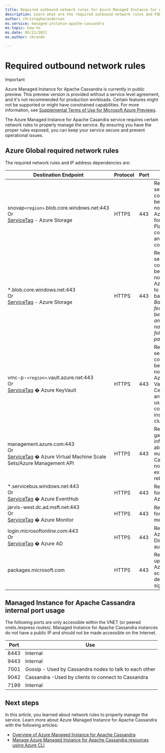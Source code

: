 ```yaml
---
title: Required outbound network rules for Azure Managed Instance for Apache Cassandra
description: Learn what are the required outbound network rules and FQDNs for Azure Managed Instance for Apache Cassandra
author: christopheranderson
ms.service: managed-instance-apache-cassandra
ms.topic: how-to
ms.date: 05/21/2021
ms.author: chrande

---
```


# Required outbound network rules

> [!IMPORTANT]
> Azure Managed Instance for Apache Cassandra is currently in public preview.
> This preview version is provided without a service level agreement, and it's not recommended for production workloads. Certain features might not be supported or might have constrained capabilities.
> For more information, see [Supplemental Terms of Use for Microsoft Azure Previews](https://azure.microsoft.com/support/legal/preview-supplemental-terms/).

The Azure Managed Instance for Apache Casandra service requires certain network rules to properly manage the service. By ensuring you have the proper rules exposed, you can keep your service secure and prevent operational issues.

## Azure Global required network rules

The required network rules and IP address dependencies are:

| Destination Endpoint                                                             | Protocol | Port    | Use  |
|----------------------------------------------------------------------------------|----------|---------|------|
|snovap`<region>`.blob.core.windows.net:443</br> Or</br> [ServiceTag](../virtual-network/service-tags-overview.md#available-service-tags) -  Azure Storage | HTTPS | 443 | Required for secure communication between the nodes and Azure Storage for Control Plane communication and configuration.|
|*.blob.core.windows.net:443</br> Or</br> [ServiceTag](../virtual-network/service-tags-overview.md#available-service-tags) -  Azure Storage | HTTPS | 443 | Required for secure communication between the nodes and Azure Storage to store backups. *Backup feature is being revised and storage name will follow a pattern by GA*|
|vmc-p-`<region>`.vault.azure.net:443</br> Or</br> [ServiceTag](../virtual-network/service-tags-overview.md#available-service-tags) � Azure KeyVault | HTTPS | 443 | Required for secure communication between the nodes and Azure Key Vault. Certificates and keys are used to secure communication inside the cluster.|
|management.azure.com:443</br> Or</br> [ServiceTag](../virtual-network/service-tags-overview.md#available-service-tags) � Azure Virtual Machine Scale Sets/Azure Management API | HTTPS | 443 | Required to gather information about and manage Cassandra nodes (for example, reboot)|
|*.servicebus.windows.net:443</br> Or</br> [ServiceTag](../virtual-network/service-tags-overview.md#available-service-tags) � Azure EventHub | HTTPS | 443 | Required to forward logs to Azure|
|jarvis-west.dc.ad.msft.net:443</br> Or</br> [ServiceTag](../virtual-network/service-tags-overview.md#available-service-tags) � Azure Monitor | HTTPS | 443 | Required to forward metrics Azure |
|login.microsoftonline.com:443</br> Or</br> [ServiceTag](../virtual-network/service-tags-overview.md#available-service-tags) � Azure AD | HTTPS | 443 | Required for Azure Active Directory authentication.|
| packages.microsoft.com | HTTPS | 443 | Required for updates to Azure security scanner definition and signatures |

## Managed Instance for Apache Cassandra internal port usage

The following ports are only accessible within the VNET (or peered vnets./express routes). Managed Instance for Apache Cassandra instances do not have a public IP and should not be made accessible on the Internet.

| Port | Use |
| ---- | --- |
| 8443 | Internal |
| 9443 | Internal |
| 7001 | Gossip - Used by Cassandra nodes to talk to each other |
| 9042 | Cassandra -Used by clients to connect to Cassandra |
| 7199 | Internal |

## Next steps

In this article, you learned about network rules to properly manage the service. Learn more about Azure Managed Instance for Apache Cassandra with the following articles:

* [Overview of Azure Managed Instance for Apache Cassandra](introduction.md)
* [Manage Azure Managed Instance for Apache Cassandra resources using Azure CLI](manage-resources-cli.md)
